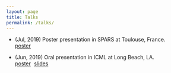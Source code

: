 ```yaml
---
layout: page
title: Talks
permalink: /talks/
---
```


* (Jul, 2019) Poster presentation in SPARS at Toulouse, France.  
<span> <span class="glyphicon glyphicon-picture"></span> <span style="margin-right:5px"><a role="button" href="/assets/poster_secmclp.pdf">poster</a></span> 

* (Jun, 2019) Oral presentation in ICML at Long Beach, LA.  
<span> <span class="glyphicon glyphicon-picture"></span> <span style="margin-right:5px"><a role="button" href="/assets/poster_SaSD.pdf">poster</a></span> <span class="glyphicon glyphicon-film"></span> <span style="margin-right:5px"><a role="button" href="/assets/slides_SaSD.pdf">slides</a></span>


